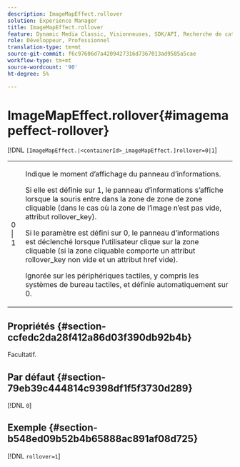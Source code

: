 ```yaml
---
description: ImageMapEffect.rollover
solution: Experience Manager
title: ImageMapEffect.rollover
feature: Dynamic Media Classic, Visionneuses, SDK/API, Recherche de catalogue électronique
role: Développeur, Professionnel
translation-type: tm+mt
source-git-commit: f6c97606d7a4209427316d7367013ad9585a5cae
workflow-type: tm+mt
source-wordcount: '90'
ht-degree: 5%

---
```



# ImageMapEffect.rollover{#imagemapeffect-rollover}

[!DNL `[ImageMapEffect.|<containerId>_imageMapEffect.]rollover=0|1`]

<table id="table_2671D63442B54F659C32C4A3CC61DD7C"> 
 <tbody> 
  <tr> 
   <td colname="col1"> <p><span class="codeph"> 0 | 1</span> </p> </td> 
   <td colname="col2"> <p>Indique le moment d’affichage du panneau d’informations. </p> <p>Si elle est définie sur <span class="codeph"> 1</span>, le panneau d’informations s’affiche lorsque la souris entre dans la zone de zone de zone cliquable (dans le cas où la zone de l’image n’est pas vide, attribut <span class="codeph"> rollover_key</span>). </p> <p>Si le paramètre est défini sur <span class="codeph"> 0</span>, le panneau d’informations est déclenché lorsque l’utilisateur clique sur la zone cliquable (si la zone cliquable comporte un attribut <span class="codeph"> rollover_key</span> non vide et un attribut <span class="codeph"> href</span> vide). </p> <p> Ignorée sur les périphériques tactiles, y compris les systèmes de bureau tactiles, et définie automatiquement sur <span class="codeph"> 0</span>. </p> </td> 
  </tr> 
 </tbody> 
</table>

## Propriétés {#section-ccfedc2da28f412a86d03f390db92b4b}

Facultatif.

## Par défaut {#section-79eb39c444814c9398df1f5f3730d289}

[!DNL `0`]

## Exemple {#section-b548ed09b52b4b65888ac891af08d725}

[!DNL `rollover=1`]
